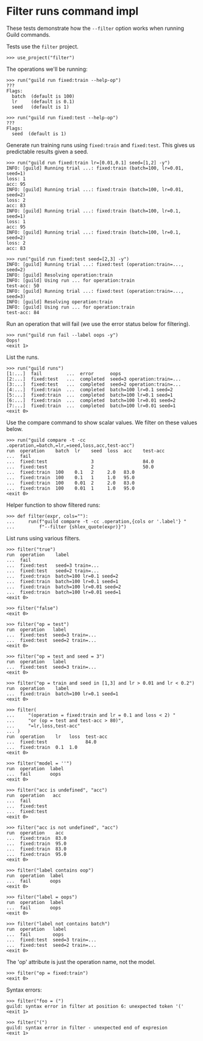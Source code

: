 # Filter runs command impl

These tests demonstrate how the `--filter` option works when running
Guild commands.

Tests use the `filter` project.

    >>> use_project("filter")

The operations we'll be running:

    >>> run("guild run fixed:train --help-op")
    ???
    Flags:
      batch  (default is 100)
      lr     (default is 0.1)
      seed   (default is 1)

    >>> run("guild run fixed:test --help-op")
    ???
    Flags:
      seed  (default is 1)

Generate run training runs using `fixed:train` and `fixed:test`. This
gives us predictable results given a seed.

    >>> run("guild run fixed:train lr=[0.01,0.1] seed=[1,2] -y")
    INFO: [guild] Running trial ...: fixed:train (batch=100, lr=0.01, seed=1)
    loss: 1
    acc: 95
    INFO: [guild] Running trial ...: fixed:train (batch=100, lr=0.01, seed=2)
    loss: 2
    acc: 83
    INFO: [guild] Running trial ...: fixed:train (batch=100, lr=0.1, seed=1)
    loss: 1
    acc: 95
    INFO: [guild] Running trial ...: fixed:train (batch=100, lr=0.1, seed=2)
    loss: 2
    acc: 83

    >>> run("guild run fixed:test seed=[2,3] -y")
    INFO: [guild] Running trial ...: fixed:test (operation:train=..., seed=2)
    INFO: [guild] Resolving operation:train
    INFO: [guild] Using run ... for operation:train
    test-acc: 50
    INFO: [guild] Running trial ...: fixed:test (operation:train=..., seed=3)
    INFO: [guild] Resolving operation:train
    INFO: [guild] Using run ... for operation:train
    test-acc: 84

Run an operation that will fail (we use the error status below for
filtering).

    >>> run("guild run fail --label oops -y")
    Oops!
    <exit 1>

List the runs.

    >>> run("guild runs")
    [1:...]  fail         ...  error      oops
    [2:...]  fixed:test   ...  completed  seed=3 operation:train=...
    [3:...]  fixed:test   ...  completed  seed=2 operation:train=...
    [4:...]  fixed:train  ...  completed  batch=100 lr=0.1 seed=2
    [5:...]  fixed:train  ...  completed  batch=100 lr=0.1 seed=1
    [6:...]  fixed:train  ...  completed  batch=100 lr=0.01 seed=2
    [7:...]  fixed:train  ...  completed  batch=100 lr=0.01 seed=1
    <exit 0>

Use the compare command to show scalar values. We filter on these
values below.

    >>> run("guild compare -t -cc .operation,=batch,=lr,=seed,loss,acc,test-acc")
    run  operation    batch  lr    seed  loss  acc    test-acc
    ...  fail
    ...  fixed:test                3                  84.0
    ...  fixed:test                2                  50.0
    ...  fixed:train  100    0.1   2     2.0   83.0
    ...  fixed:train  100    0.1   1     1.0   95.0
    ...  fixed:train  100    0.01  2     2.0   83.0
    ...  fixed:train  100    0.01  1     1.0   95.0
    <exit 0>

Helper function to show filtered runs:

    >>> def filter(expr, cols=""):
    ...     run(f"guild compare -t -cc .operation,{cols or '.label'} "
    ...         f"--filter {shlex_quote(expr)}")

List runs using various filters.

    >>> filter("true")
    run  operation    label
    ...  fail
    ...  fixed:test   seed=3 train=...
    ...  fixed:test   seed=2 train=...
    ...  fixed:train  batch=100 lr=0.1 seed=2
    ...  fixed:train  batch=100 lr=0.1 seed=1
    ...  fixed:train  batch=100 lr=0.01 seed=2
    ...  fixed:train  batch=100 lr=0.01 seed=1
    <exit 0>

    >>> filter("false")
    <exit 0>

    >>> filter("op = test")
    run  operation   label
    ...  fixed:test  seed=3 train=...
    ...  fixed:test  seed=2 train=...
    <exit 0>

    >>> filter("op = test and seed = 3")
    run  operation   label
    ...  fixed:test  seed=3 train=...
    <exit 0>

    >>> filter("op = train and seed in [1,3] and lr > 0.01 and lr < 0.2")
    run  operation    label
    ...  fixed:train  batch=100 lr=0.1 seed=1
    <exit 0>

    >>> filter(
    ...     "(operation = fixed:train and lr = 0.1 and loss < 2) "
    ...     "or (op = test and test-acc > 80)",
    ...     "=lr,loss,test-acc"
    ... )
    run  operation    lr   loss  test-acc
    ...  fixed:test              84.0
    ...  fixed:train  0.1  1.0
    <exit 0>

    >>> filter("model = ''")
    run  operation  label
    ...  fail       oops
    <exit 0>

    >>> filter("acc is undefined", "acc")
    run  operation   acc
    ...  fail
    ...  fixed:test
    ...  fixed:test
    <exit 0>

    >>> filter("acc is not undefined", "acc")
    run  operation    acc
    ...  fixed:train  83.0
    ...  fixed:train  95.0
    ...  fixed:train  83.0
    ...  fixed:train  95.0
    <exit 0>

    >>> filter("label contains oop")
    run  operation  label
    ...  fail       oops
    <exit 0>

    >>> filter("label = oops")
    run  operation  label
    ...  fail       oops
    <exit 0>

    >>> filter("label not contains batch")
    run  operation   label
    ...  fail        oops
    ...  fixed:test  seed=3 train=...
    ...  fixed:test  seed=2 train=...
    <exit 0>

The 'op' attribute is just the operation name, not the model.

    >>> filter("op = fixed:train")
    <exit 0>

Syntax errors:

    >>> filter("foo = (")
    guild: syntax error in filter at position 6: unexpected token '('
    <exit 1>

    >>> filter("(")
    guild: syntax error in filter - unexpected end of expresion
    <exit 1>
